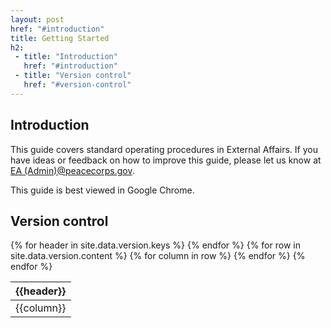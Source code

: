 ```yaml
---
layout: post
href: "#introduction"
title: Getting Started
h2:
 - title: "Introduction"
   href: "#introduction"
 - title: "Version control"
   href: "#version-control"
---
```

## Introduction
This guide covers standard operating procedures in External Affairs. If you have ideas or feedback on how to improve this guide, please let us know at [EA (Admin)@peacecorps.gov](mailto:EAAdmin@peacecorps.gov).

This guide is best viewed in Google Chrome.

## Version control
<table class="table table-hover table-responsive">
  <thead class="thead-default">
    <tr>
    {% for header in site.data.version.keys %}
      <th>{{header}}</th>
    {% endfor %}
    </tr>
  </thead>
  <tbody>
    {% for row in site.data.version.content %}
    <tr>
    {% for column in row %}
      <td>{{column}}</td>
    {% endfor %}
    </tr>
    {% endfor %}
  </tbody>
</table>
